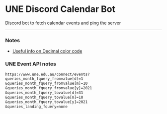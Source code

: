 # UNE Discord Calendar Bot

Discord bot to fetch calendar events and ping the server

---

### Notes

- [Useful info on Decimal color code](https://birdie0.github.io/discord-webhooks-guide/structure/embed/color.html)

### UNE Event API notes

```txt
https://www.une.edu.au/connect/events?
queries_month_fquery_fromvalue[d]=1
&queries_month_fquery_fromvalue[m]=10
&queries_month_fquery_fromvalue[y]=2021
&queries_month_fquery_tovalue[d]=31
&queries_month_fquery_tovalue[m]=10
&queries_month_fquery_tovalue[y]=2021
&queries_landing_fquery=none
```
